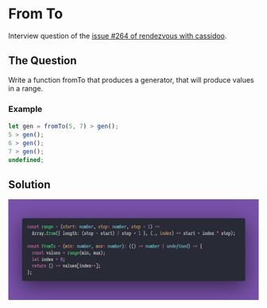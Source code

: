 # From To

Interview question of the [issue #264 of rendezvous with cassidoo](https://buttondown.email/cassidoo/archive/if-everything-was-perfect-you-would-never-learn/).

## The Question

Write a function fromTo that produces a generator, that will produce values in a range.

### Example

```js
let gen = fromTo(5, 7) > gen();
5 > gen();
6 > gen();
7 > gen();
undefined;
```

## Solution

![Code Polaroid](./code.png)
